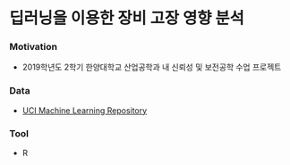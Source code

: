 # 딥러닝을 이용한 장비 고장 영향 분석

### Motivation
* 2019학년도 2학기 한양대학교 산업공학과 내 신뢰성 및 보전공학 수업 프로젝트

### Data
* [UCI Machine Learning Repository](https://archive.ics.uci.edu/ml/datasets/Condition+monitoring+of+hydraulic+systems#)

### Tool
* R
